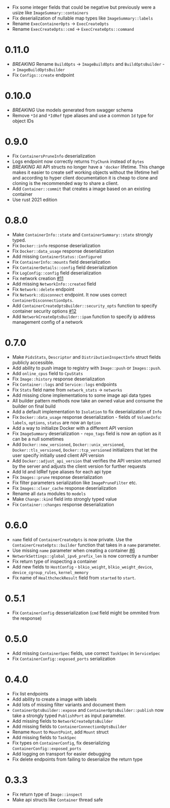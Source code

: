 #
- Fix some integer fields that could be negative but previously were a usize like `ImageSummary::containers`
- Fix deserialization of nullable map types like `ImageSummary::labels`
- Rename `ExecContainerOpts` -> `ExecCreateOpts`
- Rename `ExecCreateOpts::cmd` -> `ExecCreateOpts::command`

# 0.11.0
- *BREAKING* Rename `BuildOpts` -> `ImageBuildOpts` and `BuildOptsBuilder` -> `ImageBuildOptsBuilder`
- Fix `Configs::create` endpoint

# 0.10.0
- *BREAKING* Use models generated from swagger schema
- Remove `*Id` and `*IdRef` type aliases and use a common `Id` type for object IDs

# 0.9.0
- Fix `ContainersPruneInfo` deserialization
- Logs endpoint now correctly returns `TtyChunk` instead of `Bytes`
- *BREAKING* All API structs no longer have a `'docker` lifetime. This change makes it easier to create self working objects without the lifetime hell and according to
  hyper client documentation it is cheap to clone and cloning is the recommended way to share a client.
- Add `Container::commit` that creates a image based on an existing container
- Use rust 2021 edition

# 0.8.0
- Make `ContainerInfo::state` and `ContainerSummary::state` strongly typed.
- Fix `Docker::info` response deserialization
- Fix `Docker::data_usage` response deserialization
- Add missing `ContainerStatus::Configured`
- Fix `ContainerInfo::mounts` field deserialization
- Fix `ContainerDetails::config` field deserialization
- Fix `LogConfig::config` field deserialization
- Fix network creation [#11](https://github.com/vv9k/docker-api-rs/pull/11)
- Add missing `NetworkInfo::created` field
- Fix `Network::delete` endpoint
- Fix `Network::disconnect` endpoint. It now uses correct `ContainerDisconnectionOpts`.
- Add `ContainerCreateOptsBuilder::security_opts` function to specify container security options [#12](https://github.com/vv9k/docker-api-rs/pull/12)
- Add `NetworkCreateOptsBuilder::ipam` function to specify ip address management config of a network

# 0.7.0
- Make `PidsStats`, `Descriptor` and `DistributionInspectInfo` struct fields publicly accessible.
- Add ability to push image to registry with `Image::push` or `Images::push`.
- Add `online_cpus` field to `CpuStats`
- Fix `Image::history` response deserialization
- Fix `Container::logs` and `Service::logs` endpoints
- Fix `Stats` field name from `network_stats` -> `networks`
- Add missing clone implementations to some image api data types
- All builder pattern methods now take an owned value and consume the builder on final build
- Add a default implementation to `Isolation` to fix deserialization of `Info`
- Fix `Docker::data_usage` response deserialization - fields of `VolumeInfo`: `labels`, `options`, `status` are now an `Option`
- Add a way to initialize Docker with a different API version
- Fix `ImageSummary` deserialization - `repo_tags` field is now an option as it can be a null sometimes
- Add `Docker::new_versioned`, `Docker::unix_versioned`, `Docker::tls_versioned`, `Docker::tcp_versioned` initializers that let the user specify initially used client API version
- Add `Docker::adjust_api_version` that verifies the API version returned by the server and adjusts the client version for further requests
- Add Id and IdRef type aliases for each api type
- Fix `Images::prune` response deserialization
- Fix filter parameters serialization like `ImagePruneFilter` etc.
- Fix `Images::clear_cache` response deserialization
- Rename all `data` modules to `models`
- Make `Change::kind` field into strongly typed value
- Fix `Container::changes` response deserialization

# 0.6.0
- `name` field of `ContainerCreateOpts` is now private. Use the `ContainerCreateOpts::builder` function that takes in a `name` parameter.
- Use missing `name` parameter when creating a container [#6](https://github.com/vv9k/docker-api-rs/pull/6)
- `NetworkSettings::global_ipv6_prefix_len` is now correctly a number
- Fix return type of inspecting a container
- Add new fields to `HostConfig` - `blkio_weight`, `blkio_weight_device`, `device_cgroup_rules`, `kernel_memory`
- Fix name of `HealthcheckResult` field from `started` to `start`.

# 0.5.1
- Fix `ContainerConfig` desserialization (`cmd` field might be ommited from the response)

# 0.5.0
- Add missing `ContainerSpec` fields, use correct `TaskSpec` in `ServiceSpec`
- Fix `ContainerConfig::exposed_ports` serialization


# 0.4.0
- Fix list endpoints
- Add ability to create a image with labels
- Add lots of missing filter variants and document them
- `ContainerOptsBuilder::expose` and `ContainerOptsBuilder::publish` now take a strongly typed `PublishPort`
  as input parameter.
- Add missing fields to `NetworkCreateOptsBuilder`
- Add missing fields to `ContainerConnectionOptsBuilder`
- Rename `Mount` to `MountPoint`, add `Mount` struct  
- Add missing fields to `TaskSpec`
- Fix types on `ContainerConfig`, fix deserializing `ContainerConfig::exposed_ports`
- Add logging on transport for easier debugging
- Fix delete endpoints from failing to deserialize the return type

# 0.3.3
- Fix return type of `Image::inspect`
- Make api structs like `Container` thread safe
